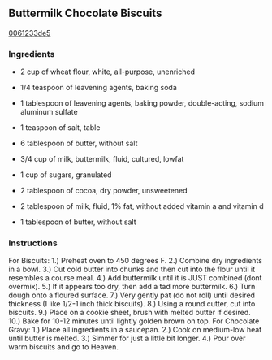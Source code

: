## Buttermilk Chocolate Biscuits

[0061233de5](http://tastykitchen.com/recipes/breakfastbrunch/buttermilk-chocolate-biscuits/)

### Ingredients

 - 2 cup of wheat flour, white, all-purpose, unenriched

 - 1/4 teaspoon of leavening agents, baking soda

 - 1 tablespoon of leavening agents, baking powder, double-acting, sodium aluminum sulfate

 - 1 teaspoon of salt, table

 - 6 tablespoon of butter, without salt

 - 3/4 cup of milk, buttermilk, fluid, cultured, lowfat

 - 1 cup of sugars, granulated

 - 2 tablespoon of cocoa, dry powder, unsweetened

 - 2 tablespoon of milk, fluid, 1% fat, without added vitamin a and vitamin d

 - 1 tablespoon of butter, without salt

### Instructions

For Biscuits: 1.) Preheat oven to 450 degrees F. 2.) Combine dry ingredients in a bowl. 3.) Cut cold butter into chunks and then cut into the flour until it resembles a course meal. 4.) Add buttermilk until it is JUST combined (dont overmix). 5.) If it appears too dry, then add a tad more buttermilk. 6.) Turn dough onto a floured surface. 7.) Very gently pat (do not roll) until desired thickness (I like 1/2-1 inch thick biscuits). 8.) Using a round cutter, cut into biscuits. 9.) Place on a cookie sheet, brush with melted butter if desired. 10.) Bake for 10-12 minutes until lightly golden brown on top. For Chocolate Gravy: 1.) Place all ingredients in a saucepan. 2.) Cook on medium-low heat until butter is melted. 3.) Simmer for just a little bit longer. 4.) Pour over warm biscuits and go to Heaven.